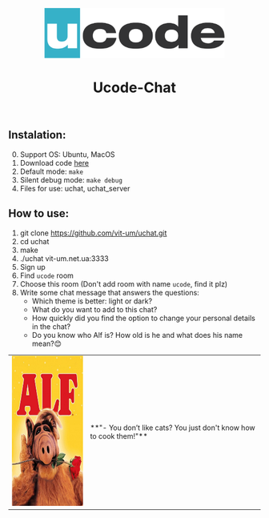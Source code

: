 <p align="center">
    <a href="https://ucode.world/en/" target="_blank">
        <img src="ucode_logo_minimal.png?raw=true" height="100px">
    </a>
    <h1 align="center">Ucode-Chat</h1>
    <br>
</p>

## Instalation:
0. Support OS: Ubuntu, MacOS
1. Download code [here](.)
2. Default mode: `make`
3. Silent debug mode: `make debug` 
4. Files for use: uchat, uchat_server

## How to use:
1. git clone https://github.com/vit-um/uchat.git
2. cd uchat
3. make
4. ./uchat vit-um.net.ua:3333
5. Sign up
6. Find `ucode` room
7. Choose this room (Don't add room with name `ucode`, find it plz)
8. Write some chat message that answers the questions:
	+ Which theme is better: light or dark?
	+ What do you want to add to this chat?
	+ How quickly did you find the option to change your personal details in the chat?
	+ Do you know who Alf is? How old is he and what does his name mean?😊

<table style="border:none">
	<tr>
		<td>
<a href="https://sitcom.fandom.com/ru/wiki/Alf" target="_blank"><img src="Alf.jpg" height="300px"></a>
		</td>
		<td>
**"- You don’t like cats? You just don't know how to cook them!"**			
 		</td>
	</tr>
</table>

